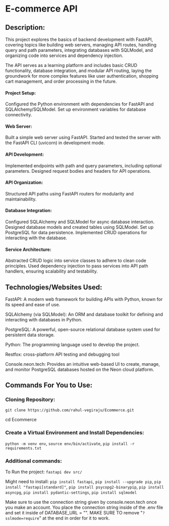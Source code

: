 # E-commerce API


## Description: 

This project explores the basics of backend development with FastAPI, covering topics like building web servers, managing API routes, handling query and path parameters, integrating databases with SQLModel, and organizing code into services and dependency injection.

The API serves as a learning platform and includes basic CRUD functionality, database integration, and modular API routing, laying the groundwork for more complex features like user authentication, shopping cart management, and order processing in the future.

#### Project Setup:
Configured the Python environment with dependencies for FastAPI and SQLAlchemy/SQLModel.
Set up environment variables for database connectivity.
 
#### Web Server:
Built a simple web server using FastAPI.
Started and tested the server with the FastAPI CLI (uvicorn) in development mode.

#### API Development:
Implemented endpoints with path and query parameters, including optional parameters.
Designed request bodies and headers for API operations.

#### API Organization:
Structured API paths using FastAPI routers for modularity and maintainability.

#### Database Integration:
Configured SQLAlchemy and SQLModel for async database interaction.
Designed database models and created tables using SQLModel.
Set up PostgreSQL for data persistence.
Implemented CRUD operations for interacting with the database.

#### Service Architecture:
Abstracted CRUD logic into service classes to adhere to clean code principles.
Used dependency injection to pass services into API path handlers, ensuring scalability and testability.

## Technologies/Websites Used:

FastAPI: A modern web framework for building APIs with Python, known for its speed and ease of use.

SQLAlchemy (via SQLModel): An ORM and database toolkit for defining and interacting with databases in Python.

PostgreSQL: A powerful, open-source relational database system used for persistent data storage.

Python: The programming language used to develop the project.

Restfox: cross-platform API testing and debugging tool 

Console.neon.tech: Provides an intuitive web-based UI to create, manage, and monitor PostgreSQL databases hosted on the Neon cloud platform.

## Commands For You to Use:

### Cloning Repository: 
```git clone https://github.com/rahul-vegiraju/Ecommerce.git```

cd Ecommerce

###  Create a Virtual Environment and Install Dependencies:

```python -m venv env```, ```source env/bin/activate```, ```pip install -r requirements.txt```

### Additional commands:
To Run the project: 
```fastapi dev src/```

Might need to install: 
```pip install fastapi```, ```pip install --upgrade pip```, ```pip install "fastapi[standard]"```, ```pip install psycopg2-binarypip```, ```pip install asyncpg```, ```pip install pydantic-settings```, ```pip install sqlmodel```

Make sure to use the connection string given by console.neon.tech once you make an account. You place the connection string inside of the .env file and set it inside of DATABASE_URL = "". MAKE SURE TO remove "```?sslmode=require```" at the end in order for it to work.


